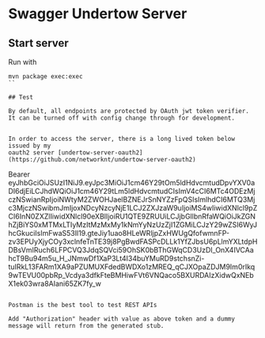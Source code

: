 # Swagger Undertow Server

## Start server

Run with

```
mvn package exec:exec
``

## Test

By default, all endpoints are protected by OAuth jwt token verifier. It can be turned off with config change through for development.


In order to access the server, there is a long lived token below issued by my
oauth2 server [undertow-server-oauth2](https://github.com/networknt/undertow-server-oauth2)

```
Bearer eyJhbGciOiJSUzI1NiJ9.eyJpc3MiOiJ1cm46Y29tOm5ldHdvcmtudDpvYXV0aDI6djEiLCJhdWQiOiJ1cm46Y29tLm5ldHdvcmtudCIsImV4cCI6MTc4ODEzMjczNSwianRpIjoiNWtyM2ZWOHJaelBZNEJrSnNYZzFpQSIsImlhdCI6MTQ3Mjc3MjczNSwibmJmIjoxNDcyNzcyNjE1LCJ2ZXJzaW9uIjoiMS4wIiwidXNlcl9pZCI6InN0ZXZlIiwidXNlcl90eXBlIjoiRU1QTE9ZRUUiLCJjbGllbnRfaWQiOiJkZGNhZjBiYS0xMTMxLTIyMzItMzMxMy1kNmYyNzUzZjI1ZGMiLCJzY29wZSI6WyJhcGkuciIsImFwaS53Il19.gteJiy1uao8HLeWRljpZxHWUgQfofwmnFP-zv3EPUyXjyCOy3xclnfeTnTE39j8PgBwdFASPcDLLk1YfZJbsU6pLlmYXLtdpHDBsVmIRuch6LFPCVQ3JdqSQVci59OhSK0bBThGWqCD3UzDI_OnX4IVCAahcT9Bu94m5u_H_JNmwDf1XaP3Lt4I34buYMuRD9stchsnZi-tuIRkL13FARm1XA9aPZUMUXFdedBWDXo1zMREQ_qCJXOpaZDJM9Im0rIkq9wTEVU00pbRp_Vcdya3dfkFteBMHiwFVt6VNQaco5BXURDAIzXidwQxNEbX1ek03wra8AIani65ZK7fy_w
```

Postman is the best tool to test REST APIs

Add "Authorization" header with value as above token and a dummy message will return from the generated stub.




